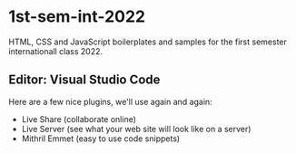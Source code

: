 # 1st-sem-int-2022

HTML, CSS and JavaScript boilerplates and samples for the first semester internationall class 2022. 

## Editor: Visual Studio Code

Here are a few nice plugins, we'll use again and again:

* Live Share (collaborate online)
* Live Server (see what your web site will look like on a server)
* Mithril Emmet (easy to use code snippets)


